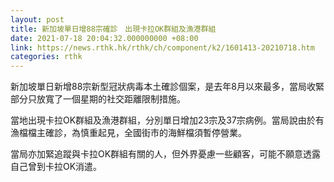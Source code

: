 ```yaml
---
layout: post
title: 新加坡單日增88宗確診　出現卡拉OK群組及漁港群組
date: 2021-07-18 20:04:32.000000000 +08:00
link: https://news.rthk.hk/rthk/ch/component/k2/1601413-20210718.htm
categories: rthk
---
```


新加坡單日新增88宗新型冠狀病毒本土確診個案，是去年8月以來最多，當局收緊部分只放寬了一個星期的社交距離限制措施。

當地出現卡拉OK群組及漁港群組，分別單日增加23宗及37宗病例。當局說由於有漁檔檔主確診，為慎重起見，全國街市的海鮮檔須暫停營業。

當局亦加緊追蹤與卡拉OK群組有關的人，但外界憂慮一些顧客，可能不願意透露自己曾到卡拉OK消遣。
